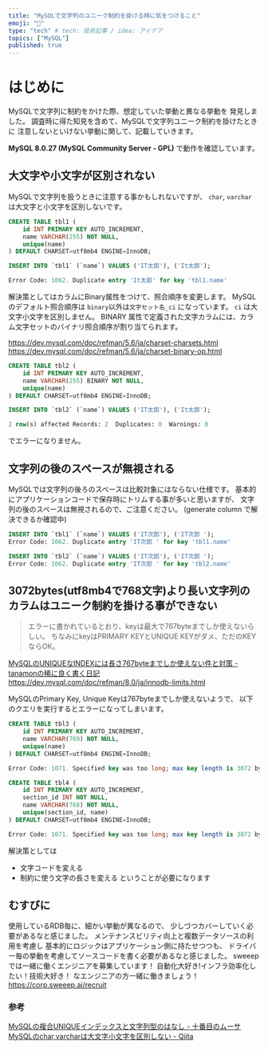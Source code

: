```yaml
---
title: "MySQLで文字列のユニーク制約を掛ける時に気をつけること"
emoji: "🎉"
type: "tech" # tech: 技術記事 / idea: アイデア
topics: ["MySQL"]
published: true
---
```


# はじめに

MySQLで文字列に制約をかけた際、想定していた挙動と異なる挙動を
発見しました。
調査時に得た知見を含めて、MySQLで文字列ユニーク制約を掛けたときに
注意しないといけない挙動に関して、記載していきます。

**MySQL 8.0.27 (MySQL Community Server - GPL)** で動作を確認しています。

## 大文字や小文字が区別されない

MySQLで文字列を扱うときに注意する事かもしれないですが、
`char`, `varchar` は大文字と小文字を区別しないです。

```sql
CREATE TABLE tbl1 (
    id INT PRIMARY KEY AUTO_INCREMENT,
    name VARCHAR(255) NOT NULL,
    unique(name)
) DEFAULT CHARSET=utf8mb4 ENGINE=InnoDB;

INSERT INTO `tbl1` (`name`) VALUES ('IT太郎'), ('It太郎');

Error Code: 1062. Duplicate entry 'It太郎' for key 'tbl1.name'
```

解決策としてはカラムにBinary属性をつけて、照合順序を変更します。
MySQLのデフォルト照合順序は `binary`以外は`文字セット名_ci` になっています。
`ci` は大文字小文字を区別しません。
BINARY 属性で定義された文字カラムには、カラム文字セットのバイナリ照合順序が割り当てられます。

https://dev.mysql.com/doc/refman/5.6/ja/charset-charsets.html
https://dev.mysql.com/doc/refman/5.6/ja/charset-binary-op.html

```sql
CREATE TABLE tbl2 (
    id INT PRIMARY KEY AUTO_INCREMENT,
    name VARCHAR(255) BINARY NOT NULL,
    unique(name)
) DEFAULT CHARSET=utf8mb4 ENGINE=InnoDB;

INSERT INTO `tbl2` (`name`) VALUES ('IT太郎'), ('It太郎');

2 row(s) affected Records: 2  Duplicates: 0  Warnings: 0
```

でエラーになりません。

## 文字列の後のスペースが無視される

MySQLでは文字列の後ろのスペースは比較対象にはならない仕様です。
基本的にアプリケーションコードで保存時にトリムする事が多いと思いますが、
文字列の後のスペースは無視されるので、ご注意ください。
(generate column で解決できるか確認中)


```sql
INSERT INTO `tbl1` (`name`) VALUES ('IT次郎'), ('IT次郎 ');
Error Code: 1062. Duplicate entry 'IT次郎 ' for key 'tbl1.name'

INSERT INTO `tbl2` (`name`) VALUES ('IT次郎'), ('IT次郎 ');
Error Code: 1062. Duplicate entry 'IT次郎 ' for key 'tbl2.name'
```

## 3072bytes(utf8mb4で768文字)より長い文字列のカラムはユニーク制約を掛ける事ができない

> エラーに書かれているとおり、keyは最大で767byteまでしか使えないらしい。
ちなみにkeyはPRIMARY KEYとUNIQUE KEYがダメ、ただのKEYならOK。

[MySQLのUNIQUEなINDEXには長さ767byteまでしか使えない件と対策 - tanamonの稀に良く書く日記](https://tanamon.hatenablog.jp/entry/20090930/1254332746)
https://dev.mysql.com/doc/refman/8.0/ja/innodb-limits.html

MySQLのPrimary Key, Unique Keyは767byteまでしか使えないようで、
以下のクエリを実行するとエラーになってしまいます。

```sql
CREATE TABLE tbl3 (
    id INT PRIMARY KEY AUTO_INCREMENT,
    name VARCHAR(769) NOT NULL,
    unique(name)
) DEFAULT CHARSET=utf8mb4 ENGINE=InnoDB;

Error Code: 1071. Specified key was too long; max key length is 3072 bytes
```

```sql
CREATE TABLE tbl4 (
    id INT PRIMARY KEY AUTO_INCREMENT,
    section_id INT NOT NULL,
    name VARCHAR(768) NOT NULL,
    unique(section_id, name)
) DEFAULT CHARSET=utf8mb4 ENGINE=InnoDB;

Error Code: 1071. Specified key was too long; max key length is 3072 bytes
```

解決策としては

* 文字コードを変える
* 制約に使う文字の長さを変える
ということが必要になります

## むすびに

使用しているRDB毎に、細かい挙動が異なるので、
少しづつカバーしていく必要があるなと感じました。
メンテナンスビリティ向上と複数データソースの利用を考慮し
基本的にロジックはアプリケーション側に持たせつつも、
ドライバー毎の挙動を考慮してソースコードを書く必要があるなと感じました。
sweeepでは一緒に働くエンジニアを募集しています！
自動化大好き!インフラ効率化したい！技術大好き！
なエンジニアの方一緒に働きましょう！
https://corp.sweeep.ai/recruit

### 参考
[MySQLの複合UNIQUEインデックスと文字列型のはなし - 十番目のムーサ](https://psappho.hatenadiary.org/entry/20111110/1320943010)
[MySQLのchar,varcharは大文字小文字を区別しない - Qiita](https://qiita.com/kubotak/items/a55ed6cd94c686e6aabf)
